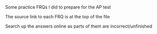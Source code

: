 Some practice FRQs I did to prepare for the AP test

The source link to each FRQ is at the top of the file

Search up the answers online as parts of them are incorrect/unfinished